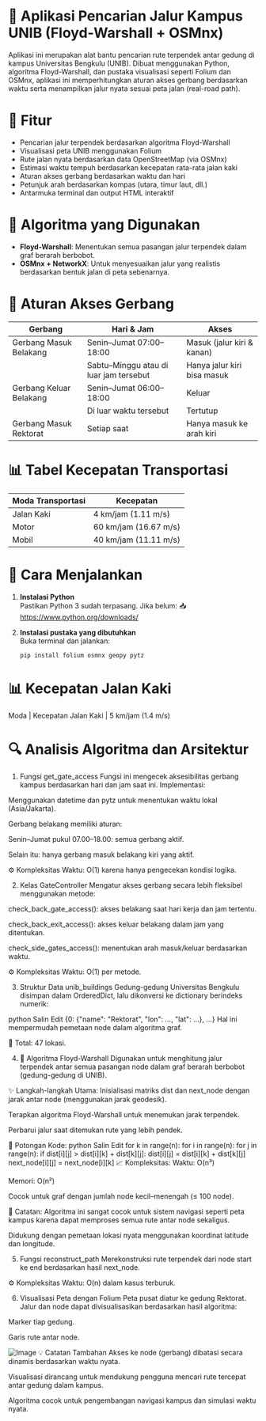# 🏫 Aplikasi Pencarian Jalur Kampus UNIB (Floyd-Warshall + OSMnx)

Aplikasi ini merupakan alat bantu pencarian rute terpendek antar gedung di kampus Universitas Bengkulu (UNIB). Dibuat menggunakan Python, algoritma Floyd-Warshall, dan pustaka visualisasi seperti Folium dan OSMnx, aplikasi ini memperhitungkan aturan akses gerbang berdasarkan waktu serta menampilkan jalur nyata sesuai peta jalan (real-road path).

# 📌 Fitur

- Pencarian jalur terpendek berdasarkan algoritma Floyd-Warshall  
- Visualisasi peta UNIB menggunakan Folium  
- Rute jalan nyata berdasarkan data OpenStreetMap (via OSMnx)  
- Estimasi waktu tempuh berdasarkan kecepatan rata-rata jalan kaki  
- Aturan akses gerbang berdasarkan waktu dan hari  
- Petunjuk arah berdasarkan kompas (utara, timur laut, dll.)  
- Antarmuka terminal dan output HTML interaktif  

# 🧠 Algoritma yang Digunakan

- **Floyd-Warshall**: Menentukan semua pasangan jalur terpendek dalam graf berarah berbobot.  
- **OSMnx + NetworkX**: Untuk menyesuaikan jalur yang realistis berdasarkan bentuk jalan di peta sebenarnya.

# 🛑 Aturan Akses Gerbang

| Gerbang                   | Hari & Jam                             | Akses                            |
|---------------------------|----------------------------------------|----------------------------------|
| Gerbang Masuk Belakang    | Senin–Jumat 07:00–18:00                | Masuk (jalur kiri & kanan)      |
|                           | Sabtu–Minggu atau di luar jam tersebut| Hanya jalur kiri bisa masuk     |
| Gerbang Keluar Belakang   | Senin–Jumat 06:00–18:00                | Keluar                           |
|                           | Di luar waktu tersebut                 | Tertutup                         |
| Gerbang Masuk Rektorat    | Setiap saat                            | Hanya masuk ke arah kiri        |

# 📊 Tabel Kecepatan Transportasi

| Moda Transportasi | Kecepatan             |
|-------------------|-----------------------|
| Jalan Kaki        | 4 km/jam (1.11 m/s)   |
| Motor             | 60 km/jam (16.67 m/s) |
| Mobil             | 40 km/jam (11.11 m/s) |

# 🚀 Cara Menjalankan

1. **Instalasi Python**  
   Pastikan Python 3 sudah terpasang. Jika belum: 📥 https://www.python.org/downloads/

2. **Instalasi pustaka yang dibutuhkan**  
   Buka terminal dan jalankan:

   ```bash
   pip install folium osmnx geopy pytz
# 📊 Kecepatan Jalan Kaki
Moda | Kecepatan
Jalan Kaki | 5 km/jam (1.4 m/s)

# 🔍 Analisis Algoritma dan Arsitektur
1. Fungsi get_gate_access
Fungsi ini mengecek aksesibilitas gerbang kampus berdasarkan hari dan jam saat ini.
Implementasi:

Menggunakan datetime dan pytz untuk menentukan waktu lokal (Asia/Jakarta).

Gerbang belakang memiliki aturan:

Senin–Jumat pukul 07.00–18.00: semua gerbang aktif.

Selain itu: hanya gerbang masuk belakang kiri yang aktif.

⚙️ Kompleksitas Waktu: O(1) karena hanya pengecekan kondisi logika.

2. Kelas GateController
Mengatur akses gerbang secara lebih fleksibel menggunakan metode:

check_back_gate_access(): akses belakang saat hari kerja dan jam tertentu.

check_back_exit_access(): akses keluar belakang dalam jam yang ditentukan.

check_side_gates_access(): menentukan arah masuk/keluar berdasarkan waktu.

⚙️ Kompleksitas Waktu: O(1) per metode.

3. Struktur Data unib_buildings
Gedung-gedung Universitas Bengkulu disimpan dalam OrderedDict, lalu dikonversi ke dictionary berindeks numerik:

python
Salin
Edit
{0: {"name": "Rektorat", "lon": ..., "lat": ...}, ...}
Hal ini mempermudah pemetaan node dalam algoritma graf.

📍 Total: 47 lokasi.

4. 🚀 Algoritma Floyd-Warshall
Digunakan untuk menghitung jalur terpendek antar semua pasangan node dalam graf berarah berbobot (gedung-gedung di UNIB).

✨ Langkah-langkah Utama:
Inisialisasi matriks dist dan next_node dengan jarak antar node (menggunakan jarak geodesik).

Terapkan algoritma Floyd-Warshall untuk menemukan jarak terpendek.

Perbarui jalur saat ditemukan rute yang lebih pendek.

🧠 Potongan Kode:
python
Salin
Edit
for k in range(n):
    for i in range(n):
        for j in range(n):
            if dist[i][j] > dist[i][k] + dist[k][j]:
                dist[i][j] = dist[i][k] + dist[k][j]
                next_node[i][j] = next_node[i][k]
📈 Kompleksitas:
Waktu: O(n³)

Memori: O(n²)

Cocok untuk graf dengan jumlah node kecil–menengah (≤ 100 node).

🧭 Catatan:
Algoritma ini sangat cocok untuk sistem navigasi seperti peta kampus karena dapat memproses semua rute antar node sekaligus.

Didukung dengan pemetaan lokasi nyata menggunakan koordinat latitude dan longitude.

5. Fungsi reconstruct_path
Merekonstruksi rute terpendek dari node start ke end berdasarkan hasil next_node.

⚙️ Kompleksitas Waktu: O(n) dalam kasus terburuk.

6. Visualisasi Peta dengan Folium
Peta pusat diatur ke gedung Rektorat. Jalur dan node dapat divisualisasikan berdasarkan hasil algoritma:

Marker tiap gedung.

Garis rute antar node.

![Image](https://github.com/user-attachments/assets/6adae20c-1ab9-4971-ac1d-858381b92f20)
💡 Catatan Tambahan
Akses ke node (gerbang) dibatasi secara dinamis berdasarkan waktu nyata.

Visualisasi dirancang untuk mendukung pengguna mencari rute tercepat antar gedung dalam kampus.

Algoritma cocok untuk pengembangan navigasi kampus dan simulasi waktu nyata.


